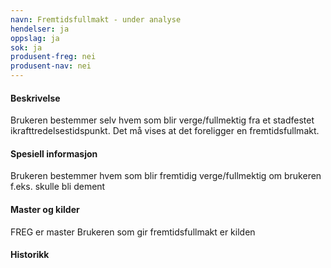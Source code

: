 ```yaml
---
navn: Fremtidsfullmakt - under analyse
hendelser: ja
oppslag: ja
sok: ja
produsent-freg: nei
produsent-nav: nei
---
```


#### Beskrivelse

Brukeren bestemmer selv hvem som blir verge/fullmektig fra et stadfestet ikrafttredelsestidspunkt.
Det må vises at det foreligger en fremtidsfullmakt.

#### Spesiell informasjon

Brukeren bestemmer hvem som blir fremtidig verge/fullmektig om brukeren f.eks. skulle bli dement

#### Master og kilder

FREG er master
Brukeren som gir fremtidsfullmakt er kilden

#### Historikk




